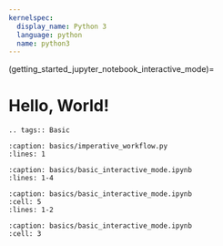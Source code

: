 ```yaml
---
kernelspec:
  display_name: Python 3
  language: python
  name: python3
---
```


(getting_started_jupyter_notebook_interactive_mode)=

# Hello, World!

```{eval-rst}
.. tags:: Basic
```

```{rli} https://raw.githubusercontent.com/flyteorg/flytesnacks/69dbe4840031a85d79d9ded25f80397c6834752d/examples/basics/basics/imperative_workflow.py
:caption: basics/imperative_workflow.py
:lines: 1
```

```{rli} https://raw.githubusercontent.com/flyteorg/flytesnacks/fbe246177d321e0491b652084c1c3a9c0cb0d35c/examples/papermill_plugin/papermill_plugin/nb_simple.ipynb
:caption: basics/basic_interactive_mode.ipynb
:lines: 1-4
```

```{nb-rli} https://raw.githubusercontent.com/flyteorg/flytesnacks/fbe246177d321e0491b652084c1c3a9c0cb0d35c/examples/papermill_plugin/papermill_plugin/nb_simple.ipynb
:caption: basics/basic_interactive_mode.ipynb
:cell: 5
:lines: 1-2
```

```{nb-rli} https://raw.githubusercontent.com/flyteorg/flytesnacks/fbe246177d321e0491b652084c1c3a9c0cb0d35c/examples/papermill_plugin/papermill_plugin/nb_simple.ipynb
:caption: basics/basic_interactive_mode.ipynb
:cell: 3
```

<!-- [flytesnacks]: https://github.com/flyteorg/flytesnacks/tree/master/examples/basics -->
